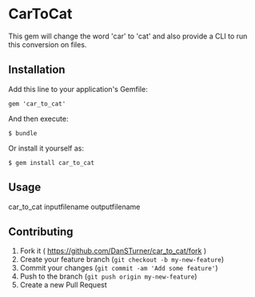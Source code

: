 # CarToCat

This gem will change the word 'car' to 'cat' and also provide a CLI to run this conversion on files.

## Installation

Add this line to your application's Gemfile:

    gem 'car_to_cat'

And then execute:

    $ bundle

Or install it yourself as:

    $ gem install car_to_cat

## Usage

car_to_cat inputfilename outputfilename

## Contributing

1. Fork it ( https://github.com/DanSTurner/car_to_cat/fork )
2. Create your feature branch (`git checkout -b my-new-feature`)
3. Commit your changes (`git commit -am 'Add some feature'`)
4. Push to the branch (`git push origin my-new-feature`)
5. Create a new Pull Request
